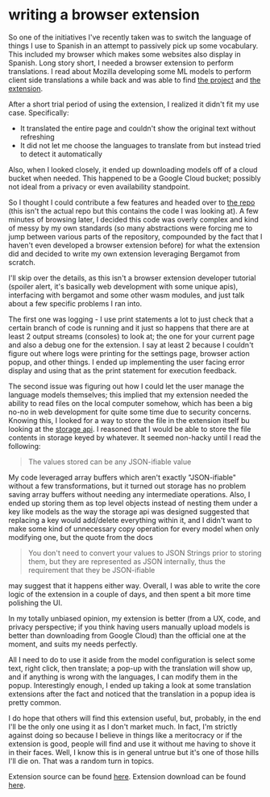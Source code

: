 # writing a browser extension

So one of the initiatives I've recently taken was to switch the language of things
I use to Spanish in an attempt to passively pick up some vocabulary. This included
my browser which makes some websites also display in Spanish. Long story short,
I needed a browser extension to perform translations. I read about Mozilla
developing some ML models to perform client side translations a while back and was
able to find [the project](https://browser.mt/) and [the extension](https://addons.mozilla.org/en-US/firefox/addon/firefox-translations/).

After a short trial period of using the extension, I realized it didn't fit my use
case. Specifically:

- It translated the entire page and couldn't show the original text without refreshing
- It did not let me choose the languages to translate from but instead tried to
  detect it automatically

Also, when I looked closely, it ended up downloading models off of a cloud bucket
when needed. This happened to be a Google Cloud bucket; possibly not ideal from
a privacy or even availability standpoint.

So I thought I could contribute a few features and headed over to [the repo](https://github.com/mozilla-extensions/firefox-translations/tree/1.1.4-build2)
(this isn't the actual repo but this contains the code I was looking at).
A few minutes of browsing later, I decided this code was overly complex and kind
of messy by my own standards (so many abstractions were forcing me to jump between
various parts of the repository, compounded by the fact that I haven't even developed
a browser extension before) for what the extension did and decided to write my own
extension leveraging Bergamot from scratch.

I'll skip over the details, as this isn't a browser extension developer tutorial
(spoiler alert, it's basically web development with some unique apis), interfacing
with bergamot and some other wasm modules, and just talk about a few specific problems
I ran into.

The first one was logging - I use print statements a lot to just check that a certain
branch of code is running and it just so happens that there are at least 2 output
streams (consoles) to look at; the one for your current page and also a debug one
for the extension. I say at least 2 because I couldn't figure out where logs were
printing for the settings page, browser action popup, and other things. I ended
up implementing the user facing error display and using that as the print statement
for execution feedback.

The second issue was figuring out how I could let the user manage the language models
themselves; this implied that my extension needed the ability to read files on the
local computer somehow, which has been a big no-no in web development for quite
some time due to security concerns. Knowing this, I looked for a way to store the
file in the extension itself bu looking at the [storage api](https://developer.mozilla.org/en-US/docs/Mozilla/Add-ons/WebExtensions/API/storage).
I reasoned that I would be able to store the file contents in storage keyed by whatever.
It seemed non-hacky until I read the following:

> The values stored can be any JSON-ifiable value

My code leveraged array buffers which aren't exactly "JSON-ifiable" without a few
transformations, but it turned out storage has no problem saving array buffers without
needing any intermediate operations. Also, I ended up storing them as top level
objects instead of nesting them under a key like models as the way the storage api
was designed suggested that replacing a key would add/delete everything within it,
and I didn't want to make some kind of unnecessary copy operation for every model
when only modifying one, but the quote from the docs

> You don't need to convert your values to JSON Strings prior to storing them, but
> they are represented as JSON internally, thus the requirement that they be JSON-ifiable

may suggest that it happens either way. Overall, I was able to write the core logic
of the extension in a couple of days, and then spent a bit more time polishing the
UI.

In my totally unbiased opinion, my extension is better (from a UX, code, and privacy
perspective; if you think having users manually upload models is better than downloading
from Google Cloud) than the official one at the moment, and suits my needs perfectly.

All I need to do to use it aside from the model configuration is select some text,
right click, then translate; a pop-up with the translation will show up, and if
anything is wrong with the languages, I can modify them in the popup. Interestingly
enough, I ended up taking a look at some translation extensions after the fact and
noticed that the translation in a popup idea is pretty common.

I do hope that others will find this extension useful, but, probably, in the end
I'll be the only one using it as I don't market much. In fact, I'm strictly against
doing so because I believe in things like a meritocracy or if the extension is good,
people will find and use it without me having to shove it in their faces. Well,
I know this is in general untrue but it's one of those hills I'll die on. That was
a random turn in topics.

Extension source can be found [here](https://github.com/rei2hu/berga-translator).
Extension download can be found [here](https://addons.mozilla.org/en-US/firefox/addon/berga-translator/).
